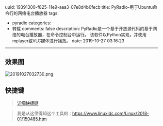 uuid: 19391300-f825-11e9-aaa3-07e8d4b0fecb
title: PyRadio-用于Ubuntu命令行的网络电台播放器
tags:
  - pyradio
categories:
  - 转载
comments: false
description: PyRadio是一个基于开放源代码的基于网络的电台播放器，在命令控制台中运行。 该软件以Python实现，并使用mplayer或VLC媒体进行播放。
date: 2019-10-27 03:16:23
---
<!--more-->

## 效果图

![20191027032730.png](/images/20191027032730.png)

## 快捷键

> [详细快捷键](https://github.com/coderholic/pyradio#Controls)


> 我是从这里得知这个工具的：https://www.linuxidc.com/Linux/2018-01/150485.htm


<link rel="stylesheet" href="http://yandex.st/highlightjs/6.1/styles/default.min.css">
<script src="http://yandex.st/highlightjs/6.1/highlight.min.js"></script>
<script>
hljs.tabReplace = ' ';
hljs.initHighlightingOnLoad();
</script>

<!-- > 来源：[https://leunggeorge.github.io/](https://leunggeorge.github.io/)   -->
